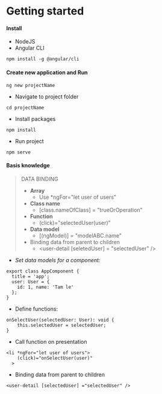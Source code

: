 # Getting started

#### Install

* NodeJS
* Angular CLI

```
npm install -g @angular/cli
```

#### Create new application and Run

```
ng new projectName
```

* Navigate to project folder

```
cd projectName
```

* Install packages

```
npm install
```

* Run project

```
npm serve
```

#### Basis knowledge

> DATA BINDING
>
> * **Array**
>   * Use \*ngFor="let user of users"
> * **Class name**
>   * \[class.nameOfClass\] = "trueOrOperation"
> * **Function**
>   * \(click\)="selectedUser\(user\)"
> * **Data model**
>   * \[\(ngModel\)\] = "modelABC.name"
> * Binding data from parent to children
>   * &lt;user-detail \[seletedUser\] = "selectedUser" /&gt;

* _Set data models for a component:_

```
export class AppComponent {
  title = 'app';
  user: User = {
    id: 1, name: 'Tam le'
  };
}
```

* Define functions:

```
onSelectUser(selectedUser: User): void {
    this.selectedUser = selectedUser;
}
```

* Call function on presentation

```
<li *ngFor="let user of users">
    (click)="onSelectUser(user)"
  >
```

* Binding data from parent to children

```
<user-detail [selectedUser] ="selectedUser" />
```



